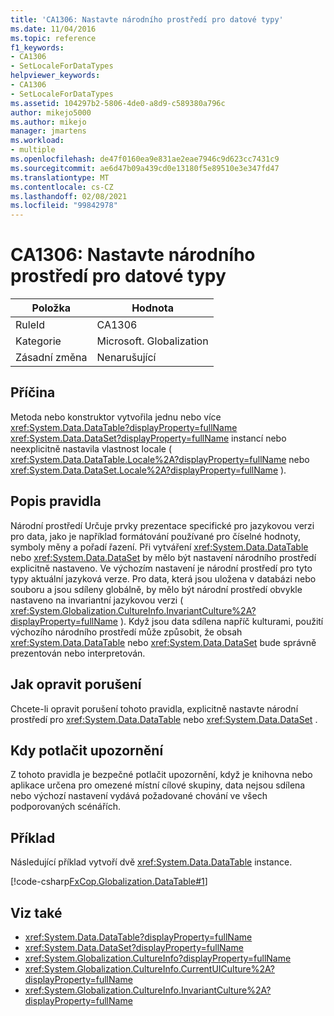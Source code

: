 ```yaml
---
title: 'CA1306: Nastavte národního prostředí pro datové typy'
ms.date: 11/04/2016
ms.topic: reference
f1_keywords:
- CA1306
- SetLocaleForDataTypes
helpviewer_keywords:
- CA1306
- SetLocaleForDataTypes
ms.assetid: 104297b2-5806-4de0-a8d9-c589380a796c
author: mikejo5000
ms.author: mikejo
manager: jmartens
ms.workload:
- multiple
ms.openlocfilehash: de47f0160ea9e831ae2eae7946c9d623cc7431c9
ms.sourcegitcommit: ae6d47b09a439cd0e13180f5e89510e3e347fd47
ms.translationtype: MT
ms.contentlocale: cs-CZ
ms.lasthandoff: 02/08/2021
ms.locfileid: "99842978"
---
```

# <a name="ca1306-set-locale-for-data-types"></a>CA1306: Nastavte národního prostředí pro datové typy

|Položka|Hodnota|
|-|-|
|RuleId|CA1306|
|Kategorie|Microsoft. Globalization|
|Zásadní změna|Nenarušující|

## <a name="cause"></a>Příčina
Metoda nebo konstruktor vytvořila jednu nebo více <xref:System.Data.DataTable?displayProperty=fullName> <xref:System.Data.DataSet?displayProperty=fullName> instancí nebo neexplicitně nastavila vlastnost locale ( <xref:System.Data.DataTable.Locale%2A?displayProperty=fullName> nebo <xref:System.Data.DataSet.Locale%2A?displayProperty=fullName> ).

## <a name="rule-description"></a>Popis pravidla
Národní prostředí Určuje prvky prezentace specifické pro jazykovou verzi pro data, jako je například formátování používané pro číselné hodnoty, symboly měny a pořadí řazení. Při vytváření <xref:System.Data.DataTable> nebo <xref:System.Data.DataSet> by mělo být nastavení národního prostředí explicitně nastaveno. Ve výchozím nastavení je národní prostředí pro tyto typy aktuální jazyková verze. Pro data, která jsou uložena v databázi nebo souboru a jsou sdíleny globálně, by mělo být národní prostředí obvykle nastaveno na invariantní jazykovou verzi ( <xref:System.Globalization.CultureInfo.InvariantCulture%2A?displayProperty=fullName> ). Když jsou data sdílena napříč kulturami, použití výchozího národního prostředí může způsobit, že obsah <xref:System.Data.DataTable> nebo <xref:System.Data.DataSet> bude správně prezentován nebo interpretován.

## <a name="how-to-fix-violations"></a>Jak opravit porušení
Chcete-li opravit porušení tohoto pravidla, explicitně nastavte národní prostředí pro <xref:System.Data.DataTable> nebo <xref:System.Data.DataSet> .

## <a name="when-to-suppress-warnings"></a>Kdy potlačit upozornění
Z tohoto pravidla je bezpečné potlačit upozornění, když je knihovna nebo aplikace určena pro omezené místní cílové skupiny, data nejsou sdílena nebo výchozí nastavení vydává požadované chování ve všech podporovaných scénářích.

## <a name="example"></a>Příklad
Následující příklad vytvoří dvě <xref:System.Data.DataTable> instance.

[!code-csharp[FxCop.Globalization.DataTable#1](../code-quality/codesnippet/CSharp/ca1306-set-locale-for-data-types_1.cs)]

## <a name="see-also"></a>Viz také

- <xref:System.Data.DataTable?displayProperty=fullName>
- <xref:System.Data.DataSet?displayProperty=fullName>
- <xref:System.Globalization.CultureInfo?displayProperty=fullName>
- <xref:System.Globalization.CultureInfo.CurrentUICulture%2A?displayProperty=fullName>
- <xref:System.Globalization.CultureInfo.InvariantCulture%2A?displayProperty=fullName>
